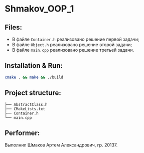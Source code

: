 # Shmakov_OOP_1


## Files:
* В файле `Container.h` реализовано решение первой задачи;
* В файле `Object.h` реализовано решение второй задачи;
* В файле `main.cpp` реализовано решение третьей задачи.

## Installation & Run:
```bash
cmake . && make && ./build
```

## Project structure:
```
├── AbstractClass.h
├── CMakeLists.txt
├── Container.h
└── main.cpp
```
## Performer:
Выполнил Шмаков Артем Александрович, гр. 20137.